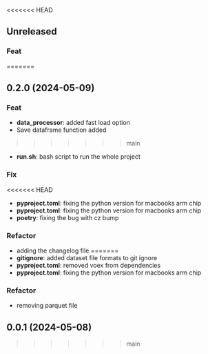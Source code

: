 <<<<<<< HEAD
## Unreleased

### Feat

=======
## 0.2.0 (2024-05-09)

### Feat

- **data_processor**: added fast load option
- Save dataframe function added
>>>>>>> main
- **run.sh**: bash script to run the whole project

### Fix

<<<<<<< HEAD
- **pyproject.toml**: fixing the python version for macbooks arm chip
- **pyproject.toml**: fixing the python version for macbooks arm chip
- **poetry**: fixing the bug with cz bump

### Refactor

- adding the changelog file
=======
- **gitignore**: added dataset file formats to git ignore
- **pyproject.toml**: removed voex from dependencies
- **pyproject.toml**: fixing the python version for macbooks arm chip

### Refactor

- removing parquet file

## 0.0.1 (2024-05-08)
>>>>>>> main
